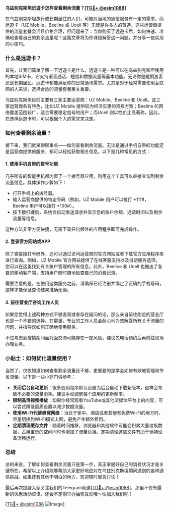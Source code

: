 **乌兹别克斯坦远遊卡怎样查看剩余流量？[[TG💪+ @esim1088](https://t.me/s/esim1088)]**

在乌兹别克斯坦旅行或长期居住的人们，可能对当地的通信服务有一定的需求，而远遊卡（UZ Mobile、Beeline 或 Ucell 等）无疑是许多人的首选。这些运营商提供的流量套餐灵活且价格合理，但问题来了：当你购买了远遊卡后，如何快速、准确地查看自己的剩余流量呢？这篇文章将为你详细解答这一问题，并分享一些实用的小技巧。

### 什么是远遊卡？

首先，让我们简单了解一下远遊卡是什么。远遊卡是一种可以在乌兹别克斯坦使用的本地SIM卡，它支持语音通话、短信和数据流量等基本功能。无论你是短期游客还是长期居民，远遊卡都能满足你的日常通讯需求。尤其是对于经常需要使用互联网的人来说，选择合适的流量套餐至关重要。

乌兹别克斯坦目前主要有三家主要运营商：UZ Mobile、Beeline 和 Ucell。这三家运营商各有特色，比如UZ Mobile 提供较为经济实惠的资费方案；Beeline 的网络覆盖范围较广，适合需要稳定信号的用户；而Ucell 则以性价比高著称。因此，在选择远遊卡时，可以根据个人的需求来决定。

### 如何查看剩余流量？

接下来，我们就来聊聊重点——如何查看剩余流量。无论是通过手机自带的功能还是运营商提供的服务，都可以轻松获取相关信息。以下是几种常见的方式：

#### 1. 使用手机自带的拨号功能

几乎所有的智能手机都内置了一个拨号器应用，利用这个工具可以直接查询到剩余流量信息。具体操作步骤如下：

- 打开手机上的拨号器。
- 输入运营商提供的特定号码（例如，UZ Mobile 用户可以拨打 *111#，Beeline 用户可以拨打 *100#）。
- 按下拨打键后，系统会自动发送请求并显示您的账户余额、通话时间以及剩余流量等信息。

这种方法非常方便快捷，无需下载任何额外的应用程序即可完成操作。

#### 2. 登录官方网站或APP

除了直接拨打号码外，还可以通过访问运营商的官方网站或者下载官方应用程序来进行查询。例如，UZ Mobile 官方网站提供了在线客服支持以及自助服务选项，您可以在这里找到有关账户管理的所有信息。此外，Beeline 和 Ucell 也推出了各自的移动客户端，支持用户随时随地检查自己的消费记录。

需要注意的是，在使用这类服务之前，请确保已经注册并绑定了正确的手机号码，这样才能保证查询结果准确无误。

#### 3. 前往营业厅咨询工作人员

如果您觉得上述两种方式不够直观或者存在疑问的话，那么亲自前往附近的营业厅也是一个不错的选择。在那里，专业的工作人员会耐心地为您解答所有关于流量的问题，并指导您如何正确地使用服务。

不过考虑到疫情期间面对面交流可能存在一定风险，建议先电话预约后再前往现场办理业务。

### 小贴士：如何优化流量使用？

当然了，仅仅知道如何查看剩余流量还不够，更重要的是学会如何有效地管理和节省流量。以下是一些小窍门供参考：

- **关闭后台自动更新**：很多应用程序默认设置为后台自动下载新版本，这样会导致不必要的流量消耗。建议手动调整每个应用的更新频率。
- **限制高清视频播放**：如果你经常观看YouTube或其他流媒体平台上的内容，可以尝试降低画质设置以减少数据流量。
- **使用Wi-Fi代替蜂窝网络**：当处于家中、酒店或者其他有免费Wi-Fi的地方时，尽量切换到Wi-Fi模式上网，避免产生额外费用。
- **定期清理缓存文件**：随着时间推移，浏览器和其他软件可能会积累大量垃圾数据，占用宝贵的空间同时也增加了流量负担。定期清理这些文件有助于保持设备流畅运行。

### 总结

总的来说，了解如何查看剩余流量只是第一步，真正掌握好自己的消费状况才是关键所在。希望以上介绍能够帮助大家更好地应对在乌兹别克斯坦期间遇到的各种通信挑战。如果还有其他不明白的地方，欢迎随时留言讨论！

最后再次提醒大家关注我们的Telegram频道[[TG💪+ @esim1088](https://t.me/s/esim1088)]，那里不仅有最新的优惠活动资讯，还会不定期举办抽奖互动哦～快加入我们吧！

[[TG💪+ @esim1088](https://t.me/s/esim1088) ![Image](https://i.postimg.cc/4NQfJmqS/Snipaste-2025-05-13-00-14-12.png)]